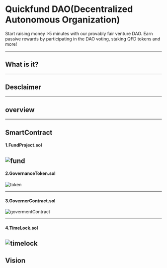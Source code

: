 # Quickfund DAO(Decentralized Autonomous Organization)

Start raising money >5 minutes with our provably fair venture DAO. Earn passive rewards by participating in the DAO voting, staking QFD tokens and more!

--------------------------
## What is it?


--------------------------
## Desclaimer



-------------------------
## overview


-------------------------

## SmartContract

#### 1.FundProject.sol








  ![fund](https://user-images.githubusercontent.com/82324643/202600396-1c242463-61f9-4be4-b962-26653a183e62.svg)
-----------

#### 2.GovernanceToken.sol




  ![token](https://user-images.githubusercontent.com/82324643/197370082-31213bac-5a68-4b76-93fd-930d10130af4.svg)

--------------

#### 3.GovernerContract.sol



![govermentContract](https://user-images.githubusercontent.com/82324643/197370115-f623112f-ab0a-4f42-bfe9-814cfb0fc5f6.svg)

-----------

#### 4.TimeLock.sol


![timelock](https://user-images.githubusercontent.com/82324643/197370137-bdd2217f-f491-4feb-8719-3abc8d4d2b93.svg)
-----------------
## Vision











